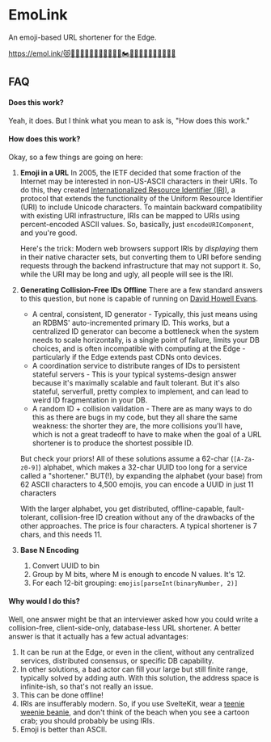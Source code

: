 # EmoLink

An emoji-based URL shortener for the Edge.

https://emol.ink/😻👩🏿‍🤝‍👨🏾👃🏾🛴👩🏾‍🎨🏍️🤷🏻‍♀🧑🏻‍🎨🧹🚚✋🏽

## FAQ

#### Does this work?

Yeah, it does. But I think what you mean to ask is, "How does this work."

#### How does this work?

Okay, so a few things are going on here:

1. **Emoji in a URL**
   In 2005, the IETF decided that some fraction of the Internet may be interested in non-US-ASCII characters in their URIs. To do this, they created [Internationalized Resource Identifier (IRI)](https://www.ietf.org/rfc/rfc3987.txt), a protocol that extends the functionality of the Uniform Resource Identifier (URI) to include Unicode characters. To maintain backward compatibility with existing URI infrastructure, IRIs can be mapped to URIs using percent-encoded ASCII values. So, basically, just `encodeURIComponent`, and you're good.

   Here's the trick: Modern web browsers support IRIs by _displaying_ them in their native character sets, but converting them to URI before sending requests through the backend infrastructure that may not support it. So, while the URI may be long and ugly, all people will see is the IRI.

2. **Generating Collision-Free IDs Offline**
   There are a few standard answers to this question, but none is capable of running on [David Howell Evans](https://en.wikipedia.org/wiki/The_Edge).

   - A central, consistent, ID generator - Typically, this just means using an RDBMS' auto-incremented primary ID. This works, but a centralized ID generator can become a bottleneck when the system needs to scale horizontally, is a single point of failure, limits your DB choices, and is often incompatible with computing at the Edge - particularly if the Edge extends past CDNs onto devices.
   - A coordination service to distribute ranges of IDs to persistent stateful servers - This is your typical systems-design answer because it's maximally scalable and fault tolerant. But it's also stateful, serverfull, pretty complex to implement, and can lead to weird ID fragmentation in your DB.
   - A random ID + collision validation - There are as many ways to do this as there are bugs in my code, but they all share the same weakness: the shorter they are, the more collisions you'll have, which is not a great tradeoff to have to make when the goal of a URL shortener is to produce the shortest possible ID.

   But check your priors! All of these solutions assume a 62-char (`[A-Za-z0-9]`) alphabet, which makes a 32-char UUID too long for a service called a "shortener." BUT(!), by expanding the alphabet (your base) from 62 ASCII characters to 4,500 emojis, you can encode a UUID in just 11 characters

   With the larger alphabet, you get distributed, offline-capable, fault-tolerant, collision-free ID creation without any of the drawbacks of the other approaches. The price is four characters. A typical shortener is 7 chars, and this needs 11.

3. **Base N Encoding**
   1. Convert UUID to bin
   2. Group by M bits, where M is enough to encode N values. It's 12.
   3. For each 12-bit grouping: `emojis[parseInt(binaryNumber, 2)]`

#### Why would I do this?

Well, one answer might be that an interviewer asked how you could write a collision-free, client-side-only, database-less URL shortener. A better answer is that it actually has a few actual advantages:

1. It can be run at the Edge, or even in the client, without any centralized services, distributed consensus, or specific DB capability.
2. In other solutions, a bad actor can fill your large but still finite range, typically solved by adding auth. With this solution, the address space is infinite-ish, so that's not really an issue.
3. This can be done offline!
4. IRIs are insufferably modern. So, if you use SvelteKit, wear a [teenie weenie beanie](https://youtu.be/9r5XVdKKcas), and don't think of the beach when you see a cartoon crab; you should probably be using IRIs.
5. Emoji is better than ASCII.
